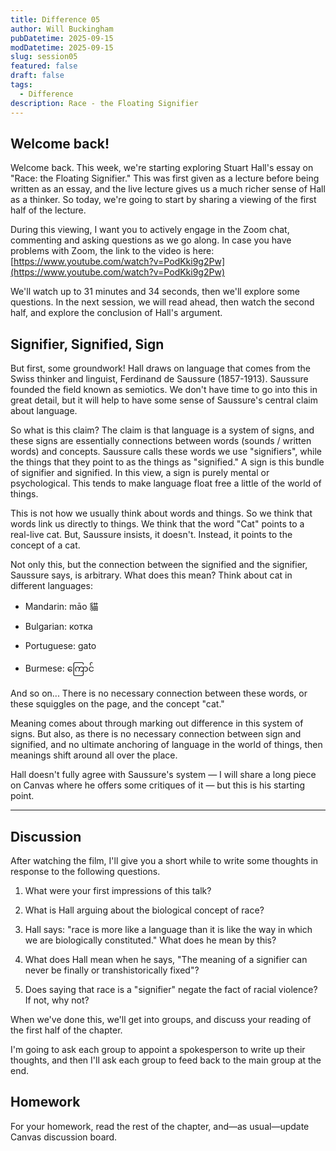 ```yaml
---
title: Difference 05
author: Will Buckingham
pubDatetime: 2025-09-15
modDatetime: 2025-09-15
slug: session05
featured: false
draft: false
tags:
  - Difference
description: Race - the Floating Signifier
---
```

## Welcome back!

Welcome back. This week, we're starting exploring Stuart Hall's essay on "Race: the Floating Signifier." This was first given as a lecture before being written as an essay, and the live lecture gives us a much richer sense of Hall as a thinker. So today, we're going to start by sharing a viewing of the first half of the lecture.

During this viewing, I want you to actively engage in the Zoom chat, commenting and asking questions as we go along. In case you have problems with Zoom, the link to the video is here: [https://www.youtube.com/watch?v=PodKki9g2Pw](https://www.youtube.com/watch?v=PodKki9g2Pw)

We'll watch up to 31 minutes and 34 seconds, then we'll explore some questions. In the next session, we will read ahead, then watch the second half, and explore the conclusion of Hall's argument.

## Signifier, Signified, Sign

But first, some groundwork! Hall draws on language that comes from the Swiss thinker and linguist, Ferdinand de Saussure (1857-1913). Saussure founded the field known as semiotics. We don't have time to go into this in great detail, but it will help to have some sense of Saussure's central claim about language.

So what is this claim? The claim is that language is a system of signs, and these signs are essentially connections between words (sounds / written words) and concepts. Saussure calls these words we use "signifiers", while the things that they point to as the things as "signified." A sign is this bundle of signifier and signified. In this view, a sign is purely mental or psychological. This tends to make language float free a little of the world of things.

This is not how we usually think about words and things. So we think that words link us directly to things. We think that the word "Cat" points to a real-live cat. But, Saussure insists, it doesn't. Instead, it points to the concept of a cat.

Not only this, but the connection between the signified and the signifier, Saussure says, is arbitrary. What does this mean? Think about cat in different languages:

*   Mandarin: māo​ 貓
    
*   Bulgarian: котка
    
*   Portuguese: gato
    
*   Burmese: ကြောင်
    

And so on... There is no necessary connection between these words, or these squiggles on the page, and the concept "cat."

Meaning comes about through marking out difference in this system of signs. But also, as there is no necessary connection between sign and signified, and no ultimate anchoring of language in the world of things, then meanings shift around all over the place.

Hall doesn't fully agree with Saussure's system — I will share a long piece on Canvas where he offers some critiques of it — but this is his starting point.

* * *

## Discussion

After watching the film, I'll give you a short while to write some thoughts in response to the following questions.

1.  What were your first impressions of this talk?
    
2.  What is Hall arguing about the biological concept of race?
    
3.  Hall says: "race is more like a language than it is like the way in which we are biologically constituted." What does he mean by this?
    
4.  What does Hall mean when he says, "The meaning of a signifier can never be finally or transhistorically fixed"?
    
5.  Does saying that race is a "signifier" negate the fact of racial violence? If not, why not?
    

When we've done this, we'll get into groups, and discuss your reading of the first half of the chapter.

I'm going to ask each group to appoint a spokesperson to write up their thoughts, and then I'll ask each group to feed back to the main group at the end.

## Homework

For your homework, read the rest of the chapter, and—as usual—update Canvas discussion board.